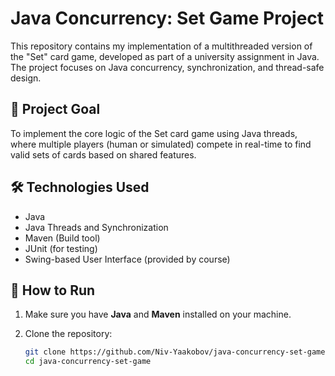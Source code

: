 # Java Concurrency: Set Game Project

This repository contains my implementation of a multithreaded version of the "Set" card game, developed as part of a university assignment in Java. The project focuses on Java concurrency, synchronization, and thread-safe design.

## 🎯 Project Goal

To implement the core logic of the Set card game using Java threads, where multiple players (human or simulated) compete in real-time to find valid sets of cards based on shared features.

## 🛠 Technologies Used

- Java
- Java Threads and Synchronization
- Maven (Build tool)
- JUnit (for testing)
- Swing-based User Interface (provided by course)

## 🚀 How to Run

1. Make sure you have **Java** and **Maven** installed on your machine.

2. Clone the repository:
   ```bash
   git clone https://github.com/Niv-Yaakobov/java-concurrency-set-game.git
   cd java-concurrency-set-game
